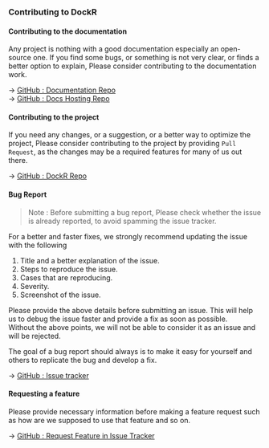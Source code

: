 ### Contributing to DockR

#### Contributing to the documentation

Any project is nothing with a good documentation especially an open-source one. If you find some bugs, or something is
not very clear, or finds a better option to explain, Please consider contributing to the documentation work.

-> <a href="https://github.com/sharanvelu/dockr-documentation/tree/v1.5" target="_blank">GitHub : Documentation Repo</a>
<br>
-> <a href="https://github.com/sharanvelu/dockr-docs" target="_blank">GitHub : Docs Hosting Repo</a>

#### Contributing to the project

If you need any changes, or a suggestion, or a better way to optimize the project, Please consider contributing to the
project by providing `Pull Request`, as the changes may be a required features for many of us out there.

-> <a href="https://github.com/sharanvelu/dockr" target="_blank">GitHub : DockR Repo</a>

#### Bug Report

> Note : Before submitting a bug report, Please check whether the issue is already reported, to avoid spamming the issue tracker.

For a better and faster fixes, we strongly recommend updating the issue with the following

1. Title and a better explanation of the issue.
2. Steps to reproduce the issue.
3. Cases that are reproducing.
4. Severity.
5. Screenshot of the issue.

Please provide the above details before submitting an issue. This will help us to debug the issue faster and provide a
fix as soon as possible.<br>
Without the above points, we will not be able to consider it as an issue and will be rejected.

The goal of a bug report should always is to make it easy for yourself and others to replicate the bug and develop a
fix.

-> <a href="https://github.com/sharanvelu/dockr/issues" target="_blank">GitHub : Issue tracker</a>

#### Requesting a feature

Please provide necessary information before making a feature request such as how are we supposed to use that feature and
so on.

-> <a href="https://github.com/sharanvelu/dockr/issues" target="_blank">GitHub : Request Feature in Issue Tracker</a>

